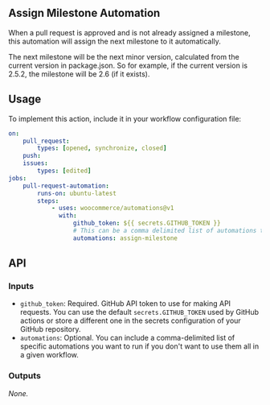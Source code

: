 ## Assign Milestone Automation

When a pull request is approved and is not already assigned a milestone, this automation will assign the next milestone to it
automatically.

The next milestone will be the next minor version, calculated from the current version in package.json. So for example, if the current version is 2.5.2, the milestone will be 2.6 (if it exists).

## Usage

To implement this action, include it in your workflow configuration file:

```yaml
on:
    pull_request:
        types: [opened, synchronize, closed]
    push:
    issues:
        types: [edited]
jobs:
    pull-request-automation:
        runs-on: ubuntu-latest
        steps:
            - uses: woocommerce/automations@v1
              with:
                  github_token: ${{ secrets.GITHUB_TOKEN }}
                  # This can be a comma delimited list of automations to run, in this case we're just executing assign-milestone
                  automations: assign-milestone
```

## API

### Inputs

-   `github_token`: Required. GitHub API token to use for making API requests. You can use the default `secrets.GITHUB_TOKEN` used by GitHub actions or store a different one in the secrets configuration of your GitHub repository.
-   `automations`: Optional. You can include a comma-delimited list of specific automations you want to run if you don't want to use them all in a given workflow.

### Outputs

_None._
